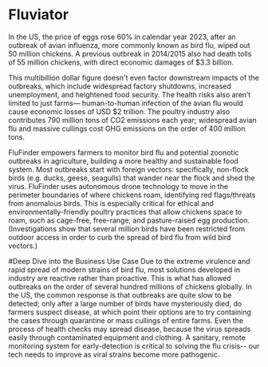 # Fluviator

In the US, the price of eggs rose 60% in calendar year 2023, after an outbreak of avian influenza, more commonly known as bird flu, wiped out 50 million chickens. A previous outbreak in 2014/2015 also had death tolls of 55 million chickens, with direct economic damages of $3.3 billion. 

This multibillion dollar figure doesn't even factor downstream impacts of the outbreaks, which include widespread factory shutdowns, increased unemployment, and heightened food security. The health risks also aren’t limited to just farms— human-to-human infection of the avian flu would cause economic losses of USD $2 trillion. The poultry industry also contributes 790 million tons of CO2 emissions each year; widespread avian flu and massive cullings cost GHG emissions on the order of 400 million tons. 

FluFinder empowers farmers to monitor bird flu and potential zoonotic outbreaks in agriculture, building a more healthy and sustainable food system. Most outbreaks start with foreign vectors: specifically, non-flock birds (e.g. ducks, geese, seagulls) that wander near the flock and shed the virus. FluFinder uses autonomous drone technology to move in the perimeter boundaries of where chickens roam, identifying red flags/threats from anomalous birds. This is especially critical for ethical and environmentally-friendly poultry practices that allow chickens space to roam, such as cage-free, free-range, and pasture-raised egg production. (Investigations show that several million birds have been restricted from outdoor access in order to curb the spread of bird flu from wild bird vectors.) 


#Deep Dive into the Business Use Case
Due to the extreme virulence and rapid spread of modern strains of bird flu, most solutions developed in industry are reactive rather than proactive. This is what has allowed outbreaks on the order of several hundred millions of chickens globally. In the US, the common response is that outbreaks are quite slow to be detected; only after a large number of birds have mysteriously died, do farmers suspect disease, at which point their options are to try containing the cases through quarantine or mass cullings of entire farms. Even the process of health checks may spread disease, because the virus spreads easily through contaminated equipment and clothing. A sanitary, remote monitoring system for early-detection is critical to solving the flu crisis-- our tech needs to improve as viral strains become more pathogenic. 


